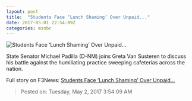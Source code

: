 ```yaml
---
layout: post
title:  "Students Face ‘Lunch Shaming’ Over Unpaid..."
date: 2017-05-01 22:54:09Z
categories: msnbc
---
```


![Students Face ‘Lunch Shaming’ Over Unpaid...](http://media1.s-nbcnews.com/j/MSNBC/Components/Video/201705/2017-05-01T22-55-58-6Z--1280x720.video_1067x600.jpg)

State Senator Michael Padilla (D-NM) joins Greta Van Susteren to discuss his battle against the humiliating practice sweeping cafeterias across the nation.


Full story on F3News: [Students Face ‘Lunch Shaming’ Over Unpaid...](http://www.f3nws.com/n/4XNYVD)

> Posted on: Tuesday, May 2, 2017 3:54:09 AM
